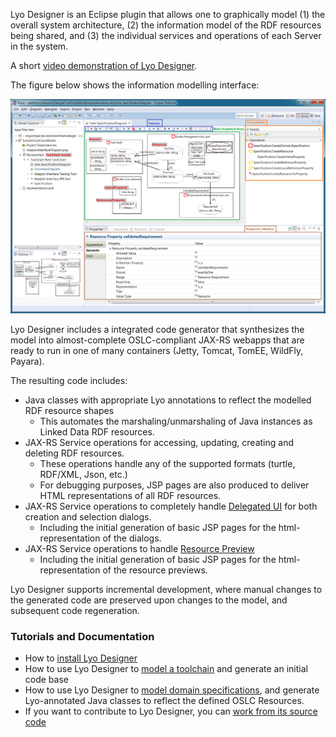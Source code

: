 Lyo Designer is an Eclipse plugin that allows one to graphically model (1) the overall system architecture, (2) the information model of the RDF resources being shared, and (3) the individual services and operations of each Server in the system. 

A short [video demonstration of Lyo Designer](https://www.youtube.com/watch?v=tZxPzlSTdeM).

The figure below shows the information modelling interface:

![An example domain specification diagram](./images/LyoToolchainModel-SpecificationDiagram.png)

Lyo Designer includes a integrated code generator that synthesizes the model into almost-complete OSLC-compliant JAX-RS webapps that are ready to run in one of many containers (Jetty, Tomcat, TomEE, WildFly, Payara).

The resulting code includes:

* Java classes with appropriate Lyo annotations to reflect the modelled RDF resource shapes
    * This automates the marshaling/unmarshaling of Java instances as Linked Data RDF resources.
* JAX-RS Service operations for accessing, updating, creating and deleting RDF resources.
    * These operations handle any of the supported formats (turtle, RDF/XML, Json, etc.)
    * For debugging purposes, JSP pages are also produced to deliver HTML representations of all RDF resources.
* JAX-RS Service operations to completely handle [Delegated UI](http://docs.oasis-open.org/oslc-core/oslc-core/v3.0/cs01/part4-delegated-dialogs/oslc-core-v3.0-cs01-part4-delegated-dialogs.html) for both creation and selection dialogs.
    * Including the initial generation of basic JSP pages for the html-representation of the dialogs.
* JAX-RS Service operations to handle [Resource Preview](http://docs.oasis-open.org/oslc-core/oslc-core/v3.0/cs01/part3-resource-preview/oslc-core-v3.0-cs01-part3-resource-preview.html)
    * Including the initial generation of basic JSP pages for the html-representation of the resource previews.

Lyo Designer supports incremental development, where manual changes to the generated code are preserved upon changes to the model, and subsequent code regeneration.


### Tutorials and Documentation

* How to [install Lyo Designer](./install-lyo-designer)
* How to use Lyo Designer to [model a toolchain](./toolchain-modelling-workshop) and generate an initial code base
* How to use Lyo Designer to [model domain specifications](./domain-specification-modelling-workshop), and generate Lyo-annotated Java classes to reflect the defined OSLC Resources. 
* If you want to contribute to Lyo Designer, you can [work from its source code](https://github.com/eclipse/lyo.designer/wiki/Working-from-Source-Code)

